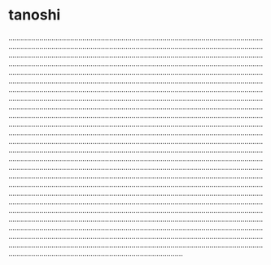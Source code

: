 # tanoshi
.................................................................................................................................................................................................................................................................................................................................................................................................................................................................................................................................................................................................................................................................................................................................................................................................................................................................................................................................................................................................................................................................................................................................................................................................................................................................................................................................................................................................................................................................................................................................................................................................................................................................................................................................................................................................................................................................................................................................................................................................................................................................................................................................................................................................................................................................................................................................................................................................................................................................................................................................................................................................................................................................................................................................................................................................................................................................................................................................................................................................................................................................................................................................................................................................................................................................................................................